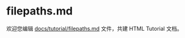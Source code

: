 filepaths.md
===

欢迎您编辑 <a target="__blank" href="https://github.com/jaywcjlove/html-tutorial/blob/main/docs/tutorial/filepaths.md">docs/tutorial/filepaths.md</a> 文件，共建 HTML Tutorial 文档。
